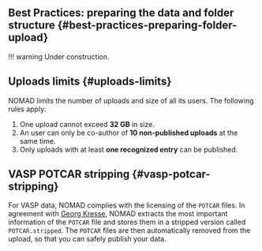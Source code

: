 
## Best Practices: preparing the data and folder structure {#best-practices-preparing-folder-upload}

!!! warning
    Under construction.

## Uploads limits {#uploads-limits}

NOMAD limits the number of uploads and size of all its users. The following rules apply:

1. One upload cannot exceed **32 GB** in size.
2. An user can only be co-author of **10 non-published uploads** at the same time.
3. Only uploads with at least **one recognized entry** can be published.


## VASP POTCAR stripping {#vasp-potcar-stripping}

For VASP data, NOMAD complies with the licensing of the `POTCAR` files. In agreement with [Georg Kresse](https://www.vasp.at/info/team/), NOMAD extracts the most important information of the `POTCAR` file and stores them in a stripped version called `POTCAR.stripped`. The `POTCAR` files are then automatically removed from the upload, so that you can safely publish your data. 
